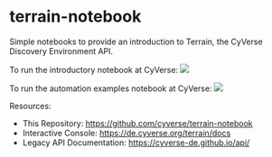# terrain-notebook

Simple notebooks to provide an introduction to Terrain, the CyVerse Discovery Environment API.

To run the introductory notebook at CyVerse: <a href="https://de.cyverse.org/de/?type=quick-launch&quick-launch-id=99ee60a8-5ab4-4a26-82f5-d6c7bac3818f&app-id=d61d9a26-e921-11e9-8fe0-008cfa5ae621" target="_blank"><img src="https://de.cyverse.org/Powered-By-CyVerse-blue.svg"></a>

To run the automation examples notebook at CyVerse: <a href="https://de.cyverse.org/de/?type=quick-launch&quick-launch-id=d6867085-607a-455b-b889-995cbe17266f&app-id=d61d9a26-e921-11e9-8fe0-008cfa5ae621" target="_blank"><img src="https://de.cyverse.org/Powered-By-CyVerse-blue.svg"></a>

Resources:

- This Repository: https://github.com/cyverse/terrain-notebook
- Interactive Console: https://de.cyverse.org/terrain/docs
- Legacy API Documentation: https://cyverse-de.github.io/api/
